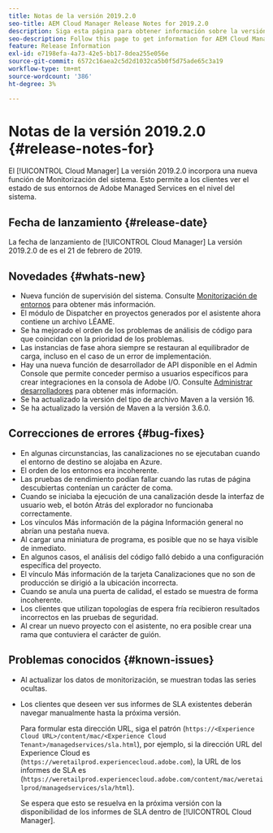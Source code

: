 ```yaml
---
title: Notas de la versión 2019.2.0
seo-title: AEM Cloud Manager Release Notes for 2019.2.0
description: Siga esta página para obtener información sobre la versión 2019.2.0 de Cloud Manager.
seo-description: Follow this page to get information for AEM Cloud Manager Release 2019.2.0.
feature: Release Information
exl-id: e7198efa-4a73-42e5-bb17-8dea255e056e
source-git-commit: 6572c16aea2c5d2d1032ca5b0f5d75ade65c3a19
workflow-type: tm+mt
source-wordcount: '386'
ht-degree: 3%

---
```


# Notas de la versión 2019.2.0 {#release-notes-for}

El [!UICONTROL Cloud Manager] La versión 2019.2.0 incorpora una nueva función de Monitorización del sistema. Esto permite a los clientes ver el estado de sus entornos de Adobe Managed Services en el nivel del sistema.


## Fecha de lanzamiento {#release-date}

La fecha de lanzamiento de [!UICONTROL Cloud Manager] La versión 2019.2.0 de es el 21 de febrero de 2019.

## Novedades {#whats-new}

* Nueva función de supervisión del sistema. Consulte [Monitorización de entornos](/help/using/monitoring-environments.md) para obtener más información.
* El módulo de Dispatcher en proyectos generados por el asistente ahora contiene un archivo LÉAME.
* Se ha mejorado el orden de los problemas de análisis de código para que coincidan con la prioridad de los problemas.
* Las instancias de fase ahora siempre se restauran al equilibrador de carga, incluso en el caso de un error de implementación.
* Hay una nueva función de desarrollador de API disponible en el Admin Console que permite conceder permiso a usuarios específicos para crear integraciones en la consola de Adobe I/O. Consulte [Administrar desarrolladores](https://www.adobe.com/go/aac_api_prod_learn) para obtener más información.
* Se ha actualizado la versión del tipo de archivo Maven a la versión 16.
* Se ha actualizado la versión de Maven a la versión 3.6.0.

## Correcciones de errores {#bug-fixes}

* En algunas circunstancias, las canalizaciones no se ejecutaban cuando el entorno de destino se alojaba en Azure.
* El orden de los entornos era incoherente.
* Las pruebas de rendimiento podían fallar cuando las rutas de página descubiertas contenían un carácter de coma.
* Cuando se iniciaba la ejecución de una canalización desde la interfaz de usuario web, el botón Atrás del explorador no funcionaba correctamente.
* Los vínculos Más información de la página Información general no abrían una pestaña nueva.
* Al cargar una miniatura de programa, es posible que no se haya visible de inmediato.
* En algunos casos, el análisis del código falló debido a una configuración específica del proyecto.
* El vínculo Más información de la tarjeta Canalizaciones que no son de producción se dirigió a la ubicación incorrecta.
* Cuando se anula una puerta de calidad, el estado se muestra de forma incoherente.
* Los clientes que utilizan topologías de espera fría recibieron resultados incorrectos en las pruebas de seguridad.
* Al crear un nuevo proyecto con el asistente, no era posible crear una rama que contuviera el carácter de guión.

## Problemas conocidos {#known-issues}

* Al actualizar los datos de monitorización, se muestran todas las series ocultas.
* Los clientes que deseen ver sus informes de SLA existentes deberán navegar manualmente hasta la próxima versión.

   Para formular esta dirección URL, siga el patrón (`https://<Experience Cloud URL>/content/mac/<Experience Cloud Tenant>/managedservices/sla.html`), por ejemplo, si la dirección URL del Experience Cloud es (`https://weretailprod.experiencecloud.adobe.com`), la URL de los informes de SLA es (`https://weretailprod.experiencecloud.adobe.com/content/mac/weretailprod/managedservices/sla/html`).

   Se espera que esto se resuelva en la próxima versión con la disponibilidad de los informes de SLA dentro de [!UICONTROL Cloud Manager].
